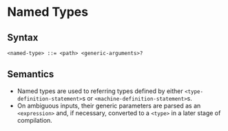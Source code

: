 # Named Types

## Syntax

```
<named-type> ::= <path> <generic-arguments>?
```

## Semantics

- Named types are used to referring types defined by either `<type-definition-statement>`s or `<machine-definition-statement>`s.
- On ambiguous inputs, their generic parameters are parsed as an `<expression>` and, if necessary, converted to a `<type>` in a later stage of compilation.
